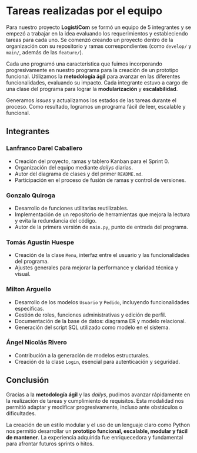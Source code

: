 # Tareas realizadas por el equipo

Para nuestro proyecto **LogistiCom** se formó un equipo de 5 integrantes y se empezó a trabajar en la idea evaluando los requerimientos y estableciendo tareas para cada uno. Se comenzó creando un proyecto dentro de la organización con su repositorio y ramas correspondientes (como `develop/` y `main/`, además de las `feature/`). 

Cada uno programó una característica que fuimos incorporando progresivamente en nuestro programa para la creación de un prototipo funcional. Utilizamos la **metodología ágil** para avanzar en las diferentes funcionalidades, evaluando su impacto. Cada integrante estuvo a cargo de una clase del programa para lograr la **modularización** y **escalabilidad**. 

Generamos *issues* y actualizamos los estados de las tareas durante el proceso. Como resultado, logramos un programa fácil de leer, escalable y funcional.

## Integrantes

### Lanfranco Darel Caballero

- Creación del proyecto, ramas y tablero Kanban para el Sprint 0.  
- Organización del equipo mediante *dailys* diarias.  
- Autor del diagrama de clases y del primer `README.md`.  
- Participación en el proceso de fusión de ramas y control de versiones.

### Gonzalo Quiroga

- Desarrollo de funciones utilitarias reutilizables.  
- Implementación de un repositorio de herramientas que mejora la lectura y evita la redundancia del código.  
- Autor de la primera versión de `main.py`, punto de entrada del programa.

### Tomás Agustín Huespe

- Creación de la clase `Menu`, interfaz entre el usuario y las funcionalidades del programa.  
- Ajustes generales para mejorar la performance y claridad técnica y visual.

### Milton Arguello

- Desarrollo de los modelos `Usuario` y `Pedido`, incluyendo funcionalidades específicas.  
- Gestión de roles, funciones administrativas y edición de perfil.  
- Documentación de la base de datos: diagrama ER y modelo relacional.  
- Generación del script SQL utilizado como modelo en el sistema.

### Ángel Nicolás Rivero

- Contribución a la generación de modelos estructurales.  
- Creación de la clase `Login`, esencial para autenticación y seguridad.

## Conclusión

Gracias a la **metodología ágil** y las *dailys*, pudimos avanzar rápidamente en la realización de tareas y cumplimiento de requisitos. Esta modalidad nos permitió adaptar y modificar progresivamente, incluso ante obstáculos o dificultades.

La creación de un estilo modular y el uso de un lenguaje claro como Python nos permitió desarrollar un **prototipo funcional, escalable, modular y fácil de mantener**. La experiencia adquirida fue enriquecedora y fundamental para afrontar futuros sprints o hitos.
